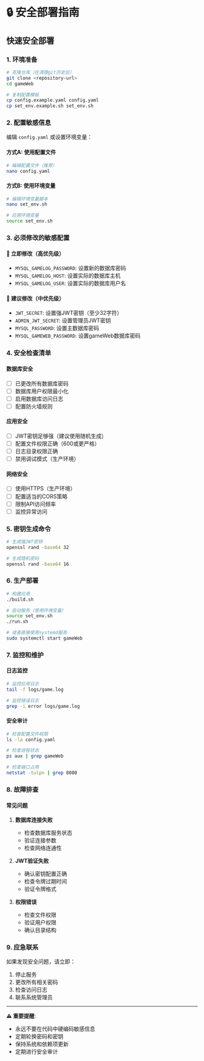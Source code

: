 # 🔒 安全部署指南

## 快速安全部署

### 1. 环境准备
```bash
# 克隆仓库（在清理git历史后）
git clone <repository-url>
cd gameWeb

# 复制配置模板
cp config.example.yaml config.yaml
cp set_env.example.sh set_env.sh
```

### 2. 配置敏感信息
编辑 `config.yaml` 或设置环境变量：

#### 方式A: 使用配置文件
```bash
# 编辑配置文件（推荐）
nano config.yaml
```

#### 方式B: 使用环境变量
```bash
# 编辑环境变量脚本
nano set_env.sh

# 应用环境变量
source set_env.sh
```

### 3. 必须修改的敏感配置

#### 🚨 立即修改（高优先级）
- `MYSQL_GAMELOG_PASSWORD`: 设置新的数据库密码
- `MYSQL_GAMELOG_HOST`: 设置实际的数据库主机
- `MYSQL_GAMELOG_USER`: 设置实际的数据库用户名

#### 🔑 建议修改（中优先级）
- `JWT_SECRET`: 设置强JWT密钥（至少32字符）
- `ADMIN_JWT_SECRET`: 设置管理员JWT密钥
- `MYSQL_PASSWORD`: 设置主数据库密码
- `MYSQL_GAMEWEB_PASSWORD`: 设置gameWeb数据库密码

### 4. 安全检查清单

#### 数据库安全
- [ ] 已更改所有数据库密码
- [ ] 数据库用户权限最小化
- [ ] 启用数据库访问日志
- [ ] 配置防火墙规则

#### 应用安全
- [ ] JWT密钥足够强（建议使用随机生成）
- [ ] 配置文件权限正确（600或更严格）
- [ ] 日志目录权限正确
- [ ] 禁用调试模式（生产环境）

#### 网络安全
- [ ] 使用HTTPS（生产环境）
- [ ] 配置适当的CORS策略
- [ ] 限制API访问频率
- [ ] 监控异常访问

### 5. 密钥生成命令

```bash
# 生成强JWT密钥
openssl rand -base64 32

# 生成随机密码
openssl rand -base64 16
```

### 6. 生产部署

```bash
# 构建应用
./build.sh

# 启动服务（使用环境变量）
source set_env.sh
./run.sh

# 或者直接使用systemd服务
sudo systemctl start gameWeb
```

### 7. 监控和维护

#### 日志监控
```bash
# 监控应用日志
tail -f logs/game.log

# 监控错误日志
grep -i error logs/game.log
```

#### 安全审计
```bash
# 检查配置文件权限
ls -la config.yaml

# 检查进程状态
ps aux | grep gameWeb

# 检查端口占用
netstat -tulpn | grep 8080
```

### 8. 故障排查

#### 常见问题
1. **数据库连接失败**
   - 检查数据库服务状态
   - 验证连接参数
   - 检查网络连通性

2. **JWT验证失败**
   - 确认密钥配置正确
   - 检查令牌过期时间
   - 验证令牌格式

3. **权限错误**
   - 检查文件权限
   - 验证用户权限
   - 确认目录结构

### 9. 应急联系

如果发现安全问题，请立即：
1. 停止服务
2. 更改所有相关密码
3. 检查访问日志
4. 联系系统管理员

---

**⚠️ 重要提醒**:
- 永远不要在代码中硬编码敏感信息
- 定期轮换密码和密钥
- 保持系统和依赖项更新
- 定期进行安全审计